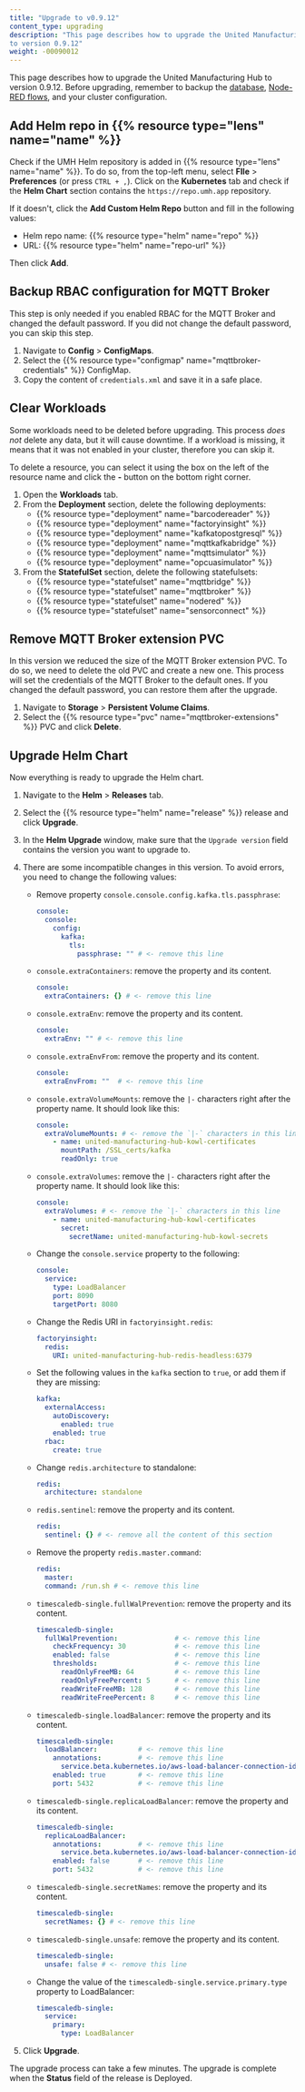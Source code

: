 ```yaml
---
title: "Upgrade to v0.9.12"
content_type: upgrading
description: "This page describes how to upgrade the United Manufacturing Hub
to version 0.9.12"
weight: -00090012
---
```


This page describes how to upgrade the United Manufacturing Hub to version
0.9.12. Before upgrading, remember to backup the
[database](/docs/production-guide/backup_recovery/backup-timescale/),
[Node-RED flows](/docs/production-guide/backup_recovery/import-export-node-red/),
and your cluster configuration.

## Add Helm repo in {{% resource type="lens" name="name" %}}

Check if the UMH Helm repository is added in {{% resource type="lens" name="name" %}}.
To do so, from the top-left menu, select **FIle** > **Preferences** (or press `CTRL + ,`).
Click on the **Kubernetes** tab and check if the **Helm Chart** section contains
the `https://repo.umh.app` repository.

If it doesn't, click the **Add Custom Helm Repo** button and fill in the following
values:

- Helm repo name: {{% resource type="helm" name="repo" %}}
- URL: {{% resource type="helm" name="repo-url" %}}

Then click **Add**.

<!-- Add here any steps needed before deleting the deployments and statefulsets -->
## Backup RBAC configuration for MQTT Broker

This step is only needed if you enabled RBAC for the MQTT Broker and changed the
default password. If you did not change the default password, you can skip this
step.

1. Navigate to **Config** > **ConfigMaps**.
2. Select the {{% resource type="configmap" name="mqttbroker-credentials" %}}
   ConfigMap.
3. Copy the content of `credentials.xml` and save it in a safe place.

## Clear Workloads

Some workloads need to be deleted before upgrading. This process _does not_ delete
any data, but it will cause downtime. If a workload is missing, it means that it
was not enabled in your cluster, therefore you can skip it.

To delete a resource, you can select it using the box on the left of the
resource name and click the **-** button on the bottom right corner.

1. Open the **Workloads** tab.
2. From the **Deployment** section, delete the following deployments:
   - {{% resource type="deployment" name="barcodereader" %}}
   - {{% resource type="deployment" name="factoryinsight" %}}
   - {{% resource type="deployment" name="kafkatopostgresql" %}}
   - {{% resource type="deployment" name="mqttkafkabridge" %}}
   - {{% resource type="deployment" name="mqttsimulator" %}}
   - {{% resource type="deployment" name="opcuasimulator" %}}
3. From the **StatefulSet** section, delete the following statefulsets:
   - {{% resource type="statefulset" name="mqttbridge" %}}
   - {{% resource type="statefulset" name="mqttbroker" %}}
   - {{% resource type="statefulset" name="nodered" %}}
   - {{% resource type="statefulset" name="sensorconnect" %}}

<!-- Add here any steps needed before upgrading the Helm Chart -->

## Remove MQTT Broker extension PVC

In this version we reduced the size of the MQTT Broker extension PVC. To do so,
we need to delete the old PVC and create a new one. This process will set the
credentials of the MQTT Broker to the default ones. If you changed the default
password, you can restore them after the upgrade.

1. Navigate to **Storage** > **Persistent Volume Claims**.
2. Select the {{% resource type="pvc" name="mqttbroker-extensions" %}} PVC and
   click **Delete**.

## Upgrade Helm Chart

Now everything is ready to upgrade the Helm chart.

1. Navigate to the **Helm** > **Releases** tab.
2. Select the {{% resource type="helm" name="release" %}} release and click
   **Upgrade**.
3. In the **Helm Upgrade** window, make sure that the `Upgrade version` field
   contains the version you want to upgrade to.
4. There are some incompatible changes in this version. To avoid errors, you
   need to change the following values:

   - Remove property `console.console.config.kafka.tls.passphrase`:

     ```yaml
     console:
       console:
         config:
           kafka:
             tls:
               passphrase: "" # <- remove this line
     ```

   - `console.extraContainers`: remove the property and its content.

     ```yaml
     console:
       extraContainers: {} # <- remove this line
     ```

   - `console.extraEnv`: remove the property and its content.

     ```yaml
     console:
       extraEnv: "" # <- remove this line
     ```

   - `console.extraEnvFrom`: remove the property and its content.

     ```yaml
     console:
       extraEnvFrom: ""  # <- remove this line
     ```

   - `console.extraVolumeMounts`: remove the `|-` characters right after the
     property name. It should look like this:

     ```yaml
     console:
       extraVolumeMounts: # <- remove the `|-` characters in this line
         - name: united-manufacturing-hub-kowl-certificates
           mountPath: /SSL_certs/kafka
           readOnly: true
     ```

   - `console.extraVolumes`: remove the `|-` characters right after the
     property name. It should look like this:

     ```yaml
     console:
       extraVolumes: # <- remove the `|-` characters in this line
         - name: united-manufacturing-hub-kowl-certificates
           secret:
             secretName: united-manufacturing-hub-kowl-secrets
     ```

   - Change the `console.service` property to the following:

     ```yaml
     console:
       service:
         type: LoadBalancer
         port: 8090
         targetPort: 8080
     ```

   - Change the Redis URI in `factoryinsight.redis`:

     ```yaml
     factoryinsight:
       redis:
         URI: united-manufacturing-hub-redis-headless:6379
     ```

   - Set the following values in the `kafka` section to `true`, or add them if
     they are missing:

     ```yaml
     kafka:
       externalAccess:
         autoDiscovery:
           enabled: true
         enabled: true
       rbac:
         create: true
     ```

   - Change `redis.architecture` to standalone:

     ```yaml
     redis:
       architecture: standalone
     ```

   - `redis.sentinel`: remove the property and its content.

     ```yaml
     redis:
       sentinel: {} # <- remove all the content of this section
     ```

   - Remove the property `redis.master.command`:

     ```yaml
     redis:
       master:
       command: /run.sh # <- remove this line
     ```

   - `timescaledb-single.fullWalPrevention`: remove the property and its content.

     ```yaml
     timescaledb-single:
       fullWalPrevention:              # <- remove this line
         checkFrequency: 30            # <- remove this line
         enabled: false                # <- remove this line
         thresholds:                   # <- remove this line
           readOnlyFreeMB: 64          # <- remove this line
           readOnlyFreePercent: 5      # <- remove this line
           readWriteFreeMB: 128        # <- remove this line
           readWriteFreePercent: 8     # <- remove this line
     ```

   - `timescaledb-single.loadBalancer`: remove the property and its content.

     ```yaml
     timescaledb-single:
       loadBalancer:          # <- remove this line
         annotations:         # <- remove this line
           service.beta.kubernetes.io/aws-load-balancer-connection-idle-timeout: "4000" # <- remove this line
         enabled: true        # <- remove this line
         port: 5432           # <- remove this line
     ```

   - `timescaledb-single.replicaLoadBalancer`: remove the property and its content.

     ```yaml
     timescaledb-single:
       replicaLoadBalancer:
         annotations:         # <- remove this line
           service.beta.kubernetes.io/aws-load-balancer-connection-idle-timeout: "4000" # <- remove this line
         enabled: false       # <- remove this line
         port: 5432           # <- remove this line
     ```

   - `timescaledb-single.secretNames`: remove the property and its content.

     ```yaml
     timescaledb-single:
       secretNames: {} # <- remove this line 
     ```

   - `timescaledb-single.unsafe`: remove the property and its content.

     ```yaml
     timescaledb-single:
       unsafe: false # <- remove this line
     ```

   - Change the value of the `timescaledb-single.service.primary.type` property
     to LoadBalancer:

     ```yaml
     timescaledb-single:
       service:
         primary:
           type: LoadBalancer
     ```

5. Click **Upgrade**.

The upgrade process can take a few minutes. The upgrade is complete when the
**Status** field of the release is Deployed.

<!-- Add here any steps needed after upgrading the Helm Chart -->